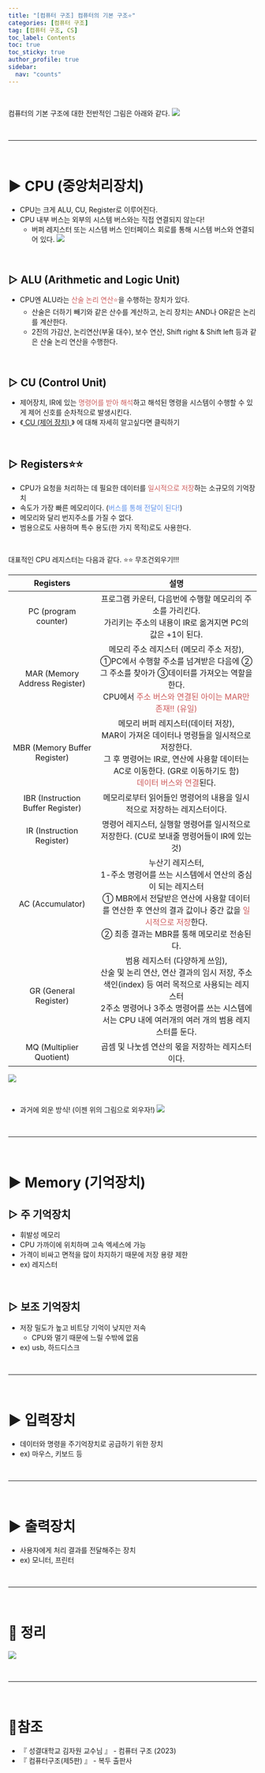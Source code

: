 ```yaml
---
title: "[컴퓨터 구조] 컴퓨터의 기본 구조⭐"
categories: [컴퓨터 구조]
tag: [컴퓨터 구조, CS]
toc_label: Contents
toc: true
toc_sticky: true
author_profile: true
sidebar:
  nav: "counts"
---
```


<br>

컴퓨터의 기본 구조에 대한 전반적인 그림은 아래와 같다.
![](https://velog.velcdn.com/images/sieunpark/post/880ac2a8-2014-4335-a7df-179d7751b3dc/image.png)

<br>

---

<br>

# ▶ CPU (중앙처리장치)

- CPU는 크게 ALU, CU, Register로 이루어진다.
- CPU 내부 버스는 외부의 시스템 버스와는 직접 연결되지 않는다!
  - 버퍼 레지스터 또는 시스템 버스 인터페이스 회로를 통해 시스템 버스와 연결되어 있다.
    ![
](https://velog.velcdn.com/images/sieunpark/post/c29b43cf-91a1-43fa-a2f1-f2e69a72ab27/image.jpg)

<br>

## ▷ ALU (Arithmetic and Logic Unit)

- CPU엔 ALU라는 <span style="color:indianred">산술 논리 연산⭐</span>을 수행하는 장치가 있다.
  - 산술은 더하기 빼기와 같은 산수를 계산하고, 논리 장치는 AND나 OR같은 논리를 계산한다.
  - 2진의 가감산, 논리연산(부울 대수), 보수 연산, Shift right & Shift left 등과 같은 산술 논리 연산을 수행한다.

<br>

## ▷ CU (Control Unit)

- 제어장치, IR에 있는<span style="color:indianred"> 명령어를 받아 해석</span>하고 해석된 명령을 시스템이 수행할 수 있게 제어 신호를 순차적으로 발생시킨다.
- 《[ CU (제어 장치) ](https://velog.io/@sieunpark/Computer-Structure-CU-%EC%A0%9C%EC%96%B4-%EC%9E%A5%EC%B9%98)》 에 대해 자세히 알고싶다면 클릭하기

<br>

## ▷ Registers⭐⭐

- CPU가 요청을 처리하는 데 필요한 데이터를 <span style="color:indianred">일시적으로 저장</span>하는 소규모의 기억장치
- 속도가 가장 빠른 메모리이다. (<span style="color:CornflowerBlue">버스를 통해 전달이 된다!</span>)
- 메모리와 달리 번지주소를 가질 수 없다.
- 범용으로도 사용하며 특수 용도(한 가지 목적)로도 사용한다.

<br>

대표적인 CPU 레지스터는 다음과 같다. ⭐⭐ 무조건외우기!!!

|             Registers             |                                                                                                                                     설명                                                                                                                                     |
| :-------------------------------: | :--------------------------------------------------------------------------------------------------------------------------------------------------------------------------------------------------------------------------------------------------------------------------: |
|       PC (program counter)        |                                                                           프로그램 카운터, 다음번에 수행할 메모리의 주소를 가리킨다.<br>가리키는 주소의 내용이 IR로 옮겨지면 PC의 값은 +1이 된다.                                                                            |
|   MAR (Memory Address Register)   |                     메모리 주소 레지스터 (메모리 주소 저장),<br> ①PC에서 수행할 주소를 넘겨받은 다음에 ②그 주소를 찾아가 ③데이터를 가져오는 역할을 한다. <br> CPU에서 <span style="color:indianred">주소 버스와 연결된 아이는 MAR만 존재!! (유일)</span>                     |
|   MBR (Memory Buffer Register)    |                 메모리 버퍼 레지스터(데이터 저장),<br>MAR이 가져온 데이터나 명령들을 일시적으로 저장한다.<br>그 후 명령어는 IR로, 연산에 사용할 데이터는 AC로 이동한다. (GR로 이동하기도 함)<br><span style="color:indianred">데이터 버스와 연결</span>된다.                 |
| IBR (Instruction Buffer Register) |                                                                                                   메모리로부터 읽어들인 명령어의 내용을 일시적으로 저장하는 레지스터이다.                                                                                                    |
|     IR (Instruction Register)     |                                                                                         명령어 레지스터, 실행할 명령어를 일시적으로 저장한다. (CU로 보내줄 명령어들이 IR에 있는 것)                                                                                          |
|         AC (Accumulator)          | 누산기 레지스터,<br>1-주소 명령어를 쓰는 시스템에서 연산의 중심이 되는 레지스터<br>① MBR에서 전달받은 연산에 사용할 데이터를 연산한 후 연산의 결과 값이나 중간 값을 <span style="color:indianred">일시적으로 저장</span>한다.<br>② 최종 결과는 MBR를 통해 메모리로 전송된다. |
|       GR (General Register)       |                     범용 레지스터 (다양하게 쓰임),<br>산술 및 논리 연산, 연산 결과의 임시 저장, 주소 색인(index) 등 여러 목적으로 사용되는 레지스터<br>2주소 명령어나 3주소 명령어를 쓰는 시스템에서는 CPU 내에 여러개의 여러 개의 범용 레지스터를 둔다.                     |
|     MQ (Multiplier Quotient)      |                                                                                                              곱셈 및 나눗셈 연산의 몫을 저장하는 레지스터이다.                                                                                                               |

![](https://velog.velcdn.com/images/sieunpark/post/b8ebe561-fd07-40fb-b569-d9aaf7c1a2c9/image.png)

<br>

- 과거에 외운 방식! (이젠 위의 그림으로 외우자!)
  ![](https://velog.velcdn.com/images/sieunpark/post/9a87073d-ce39-4b09-86a5-289eb9610c0e/image.jpg)

<br>

---

<br>

# ▶ Memory (기억장치)

## ▷ 주 기억장치

- 휘발성 메모리
- CPU 가까이에 위치하며 고속 엑세스에 가능
- 가격이 비싸고 면적을 많이 차지하기 때문에 저장 용량 제한
- ex) 레지스터

<br>

## ▷ 보조 기억장치

- 저장 밀도가 높고 비트당 기억이 낮지만 저속
  - CPU와 멀기 때문에 느릴 수밖에 없음
- ex) usb, 하드디스크

<br>

---

<br>

# ▶ 입력장치

- 데이터와 명령을 주기억장치로 공급하기 위한 장치
- ex) 마우스, 키보드 등

<br>

---

<br>

# ▶ 출력장치

- 사용자에게 처리 결과를 전달해주는 장치
- ex) 모니터, 프린터

<br>

---

<br>

# 🔖 정리

![](https://velog.velcdn.com/images/sieunpark/post/8b4f14e4-e812-4abd-b170-f74cc7605988/image.png)

<br>

---

<br>

# 📎참조

- 『 성결대학교 김자원 교수님 』 - 컴퓨터 구조 (2023)
- 『 컴퓨터구조(제5판) 』 - 복두 출판사
